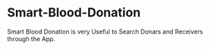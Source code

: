 # Smart-Blood-Donation
Smart Blood Donation is very Useful to Search Donars and Receivers through the App.
